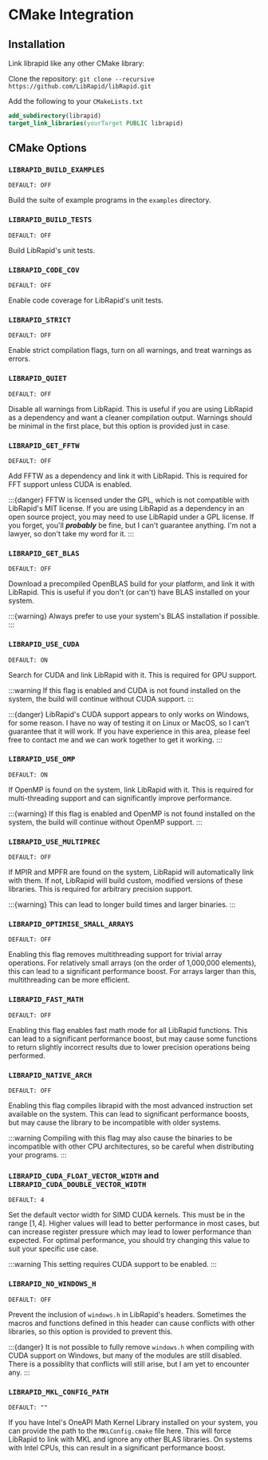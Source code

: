 # CMake Integration

## Installation

Link librapid like any other CMake library:

Clone the repository: ``git clone --recursive https://github.com/LibRapid/libRapid.git``

Add the following to your ``CMakeLists.txt``

```cmake
add_subdirectory(librapid)
target_link_libraries(yourTarget PUBLIC librapid)
```

## CMake Options

### ``LIBRAPID_BUILD_EXAMPLES``

```
DEFAULT: OFF
```

Build the suite of example programs in the ``examples`` directory.

### ``LIBRAPID_BUILD_TESTS``

```
DEFAULT: OFF
```

Build LibRapid's unit tests.

### ``LIBRAPID_CODE_COV``

```
DEFAULT: OFF
```

Enable code coverage for LibRapid's unit tests.

### ``LIBRAPID_STRICT``

``` 
DEFAULT: OFF
```

Enable strict compilation flags, turn on all warnings, and treat warnings as errors.

### ``LIBRAPID_QUIET``

```
DEFAULT: OFF
```

Disable all warnings from LibRapid. This is useful if you are using LibRapid as a dependency and want a cleaner
compilation output. Warnings should be minimal in the first place, but this option is provided just in case.

### ``LIBRAPID_GET_FFTW``

```
DEFAULT: OFF
```

Add FFTW as a dependency and link it with LibRapid. This is required for FFT support unless CUDA is enabled.

:::{danger}
FFTW is licensed under the GPL, which is not compatible with LibRapid's MIT license. If you are using LibRapid as a
dependency in an open source project, you may need to use LibRapid under a GPL license. If you forget, you'll
***probably*** be fine, but I can't guarantee anything. I'm not a lawyer, so don't take my word for it.
:::

### ``LIBRAPID_GET_BLAS``

```
DEFAULT: OFF
```

Download a precompiled OpenBLAS build for your platform, and link it with LibRapid. This is useful if you don't
(or can't) have BLAS installed on your system.

:::{warning}
Always prefer to use your system's BLAS installation if possible.
:::

### ``LIBRAPID_USE_CUDA``

```
DEFAULT: ON
```

Search for CUDA and link LibRapid with it. This is required for GPU support.

:::warning
If this flag is enabled and CUDA is not found installed on the system, the build will continue without CUDA support.
:::

:::{danger}
LibRapid's CUDA support appears to only works on Windows, for some reason. I have no way of testing it on Linux or
MacOS, so I can't guarantee that it will work. If you have experience in this area, please feel free to contact me and
we can work together to get it working.
:::

### ``LIBRAPID_USE_OMP``

```
DEFAULT: ON
```

If OpenMP is found on the system, link LibRapid with it. This is required for multi-threading support and can
significantly improve performance.

:::{warning}
If this flag is enabled and OpenMP is not found installed on the system, the build will continue without OpenMP support.
:::

### ``LIBRAPID_USE_MULTIPREC``

```
DEFAULT: OFF
```

If MPIR and MPFR are found on the system, LibRapid will automatically link with them. If not, LibRapid will build
custom, modified versions of these libraries. This is required for arbitrary precision support.

:::{warning}
This can lead to longer build times and larger binaries.
:::

### ``LIBRAPID_OPTIMISE_SMALL_ARRAYS``

```
DEFAULT: OFF
```

Enabling this flag removes multithreading support for trivial array operations. For relatively small arrays (on the
order of 1,000,000 elements), this can lead to a significant performance boost. For arrays larger than this,
multithreading can be more efficient.

### ``LIBRAPID_FAST_MATH``

```
DEFAULT: OFF
```

Enabling this flag enables fast math mode for all LibRapid functions. This can lead to a significant performance boost,
but may cause some functions to return slightly incorrect results due to lower precision operations being performed.

### ``LIBRAPID_NATIVE_ARCH``

```
DEFAULT: OFF
```

Enabling this flag compiles librapid with the most advanced instruction set available on the system. This can lead to
significant performance boosts, but may cause the library to be incompatible with older systems.

:::warning
Compiling with this flag may also cause the binaries to be incompatible with other CPU architectures, so be careful
when distributing your programs.
:::

### ``LIBRAPID_CUDA_FLOAT_VECTOR_WIDTH`` and ``LIBRAPID_CUDA_DOUBLE_VECTOR_WIDTH``

```
DEFAULT: 4
```

Set the default vector width for SIMD CUDA kernels. This must be in the range $[1, 4]$. Higher values will lead to
better performance in most cases, but can increase register pressure which may lead to lower performance than expected.
For optimal performance, you should try changing this value to suit your specific use case.

:::warning
This setting requires CUDA support to be enabled.
:::

### ``LIBRAPID_NO_WINDOWS_H``

```
DEFAULT: OFF
```

Prevent the inclusion of ``windows.h`` in LibRapid's headers. Sometimes the macros and functions defined in this header
can cause conflicts with other libraries, so this option is provided to prevent this.

:::{danger}
It is not possible to fully remove ``windows.h`` when compiling with CUDA support on Windows, but many of the modules
are still disabled. There is a possiblity that conflicts will still arise, but I am yet to encounter any.
:::

### ``LIBRAPID_MKL_CONFIG_PATH``

```
DEFAULT: ""
```

If you have Intel's OneAPI Math Kernel Library installed on your system, you can provide the path to the
``MKLConfig.cmake`` file here. This will force LibRapid to link with MKL and ignore any other BLAS libraries.
On systems with Intel CPUs, this can result in a significant performance boost.

